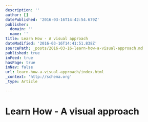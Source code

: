 ```yaml
---
description: ''
author: []
datePublished: '2016-03-16T14:42:54.679Z'
publisher:
  domain: ''
  name: ''
title: Learn How - A visual approach
dateModified: '2016-03-16T14:41:51.838Z'
sourcePath: _posts/2016-03-16-learn-how-a-visual-approach.md
published: true
inFeed: true
hasPage: true
inNav: false
url: learn-how-a-visual-approach/index.html
_context: 'http://schema.org'
_type: Article

---
```

# Learn How - A visual approach
